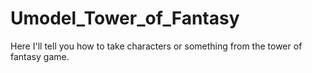 # Umodel_Tower_of_Fantasy
Here I'll tell you how to take characters or something from the tower of fantasy game.
